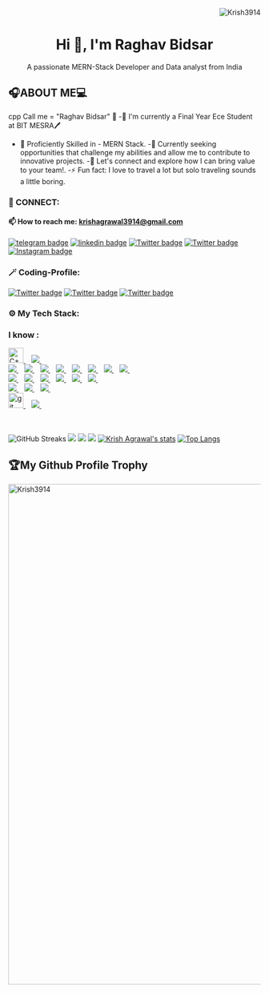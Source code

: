 <p align="right"> <img src="https://visitcount.itsvg.in/api?id=Krish3914&label=Profile%20views&color=4c3c78&style=flat" alt="Krish3914" /> </p>
<p>
    <h1 align="center"> Hi 👋, I'm Raghav Bidsar </h1>
<p align="center"> 
A passionate MERN-Stack Developer and Data analyst from India<br />
</p>


## 🎧ABOUT ME💻

cpp
Call me = "Raghav Bidsar" 🤗
-🌱 I'm currently a Final Year Ece Student at BIT MESRA🖊
- 🌌 Proficiently Skilled in - MERN Stack.
-💬 Currently seeking opportunities that challenge my abilities and allow me to contribute to innovative projects.
-👀 Let's connect and explore how I can bring value to your team!.
-⚡ Fun fact: I love to travel a lot but solo traveling sounds a little boring.


<h3 align="left">🔌 CONNECT:</h3>

<h4 align="left">📫 How to reach me: <a href="mailto:krishagrawal3914@gmail.com">krishagrawal3914@gmail.com</a></h4>

[![telegram badge](https://img.shields.io/badge/Portfolio-617D61?style=for-the-badge&logo=portfolio)](https://krishfolio.vercel.app/)
[![linkedin badge](https://img.shields.io/badge/linkedIn-0A63BC?style=for-the-badge&logo=linkedin)](https://www.linkedin.com/in/krishagrawal-softwaredevelopment/)
[![Twitter badge](https://img.shields.io/badge/Github-000000?style=for-the-badge&logo=github)](https://github.com/Krish3914)
[![Twitter badge](https://img.shields.io/badge/Twitter-000000?style=for-the-badge&logo=x)](https://twitter.com/KrisH__AgrawaL)
[![Instagram badge](https://img.shields.io/badge/Instagram-4f3039?style=for-the-badge&logo=instagram)](https://www.instagram.com/krish01agrawal/)
<br/>

<h3 align="left">🪄 Coding-Profile:</h3>

[![Twitter badge](https://img.shields.io/badge/Leetcode-000000?style=for-the-badge&logo=leetcode)](https://leetcode.com/KrisH_21/)
[![Twitter badge](https://img.shields.io/badge/Codechef-9A8B7F?style=for-the-badge&logo=codechef)](https://www.codechef.com/users/krish_3914)
[![Twitter badge](https://img.shields.io/badge/Codeforces-590505?style=for-the-badge&logo=codeforces)](https://codeforces.com/profile/krish_3914)


<h3 align="left">⚙ My Tech Stack:</h3>

### I know : 

<a href="https://www.w3schools.com/cpp">
    <img src="https://www.vikingsoftware.com/wp-content/uploads/2024/02/C-2.png" alt="C++" width="30" > 
</a>&nbsp;&nbsp;
<a href="https://www.codechef.com/roadmap/cpp-dsa">
    <img src="https://img.shields.io/badge/Data Structures & Algorithm-002B41?style=for-the-badge&logo=DSA&logoColor=white" />
</a>&nbsp;&nbsp;
<br>
<a href="https://reactjs.org">
    <img src="https://img.shields.io/badge/React-20232A?style=for-the-badge&logo=react&logoColor=61DAFB" />
</a>&nbsp;&nbsp;
<a href="https://www.w3.org/html">
    <img src="https://img.shields.io/badge/HTML5-E34F26?style=for-the-badge&logo=html5&logoColor=white" />
</a>&nbsp;&nbsp;
<a href="https://www.w3schools.com/css">
    <img src="https://img.shields.io/badge/CSS3-1572B6?style=for-the-badge&logo=css3&logoColor=white" />
</a>&nbsp;&nbsp;
<a href="https://developer.mozilla.org/en-US/docs/Web/JavaScript">
    <img src="https://img.shields.io/badge/JavaScript-323330?style=for-the-badge&logo=javascript&logoColor=F7DF1E" />
</a>&nbsp;&nbsp;

<a href="https://nextjs.org">
    <img src="https://img.shields.io/badge/Next.js-black?style=for-the-badge&logo=next.js&logoColor=white" />
</a>&nbsp;&nbsp;
<a href="https://nodejs.org">
    <img src="https://img.shields.io/badge/nodejs-00000F?style=for-the-badge&logo=nodejs&logoColor=white" />
</a>&nbsp;&nbsp;
<a href="https://expressjs.com">
    <img src="https://img.shields.io/badge/Express.js-%23404d59.svg?style=for-the-badge&logo=express&logoColor=%2361DAFB" />
</a>&nbsp;&nbsp;

<a href="https://www.mongodb.com">
    <img src="https://img.shields.io/badge/mongodb-eee?style=for-the-badge&logo=mongodb&logoColor=green" />
</a>&nbsp;&nbsp;
<br>

<a href="https://getbootstrap.com">
    <img src="https://img.shields.io/badge/bootstrap-%23563D7C.svg?style=for-the-badge&logo=bootstrap&logoColor=white" />
</a>&nbsp;&nbsp;
<a href="https://tailwindcss.com">
    <img src="https://img.shields.io/badge/tailwindcss-%2338B2AC.svg?style=for-the-badge&logo=tailwind-css&logoColor=white" />
</a>&nbsp;&nbsp;
<a href="https://restfulapi.net">
    <img src="https://img.shields.io/badge/REST API-E34F26?style=for-the-badge&logo=REST API&logoColor=white" />
</a>&nbsp;&nbsp;

<a href="https://www.php.net">
    <img src="https://img.shields.io/badge/php-00599C?style=for-the-badge&logo=php&logoColor=white" />
</a>&nbsp;&nbsp;
<a href="https://www.postgresql.org">
    <img src="https://img.shields.io/badge/PostgreSQL-00FFFF?style=for-the-badge&logo=postgresql&logoColor=blue" />
</a>&nbsp;&nbsp;
<a href="https://reactnative.dev">
    <img src="https://img.shields.io/badge/react-native-CC6699?style=for-the-badge&logo=react-native&logoColor=white" />
</a>&nbsp;&nbsp;

<br>

<a href="https://devdocs.io/python~3.12">
    <img src="https://img.shields.io/badge/Python-0000ff?style=for-the-badge&logo=python&logoColor=yellow" />
</a>&nbsp;&nbsp;
<a href="https://www.mysql.com">
    <img src="https://img.shields.io/badge/MySQL-00000F?style=for-the-badge&logo=mysql&logoColor=white" />
</a>&nbsp;&nbsp;
<a href="https://learn.microsoft.com/en-us/power-bi">
    <img src="https://img.shields.io/badge/Power%20BI-CA9508?style=for-the-badge&logo=Power%20BI&logoColor=black" />
</a>&nbsp;&nbsp;
<br>

<a href="https://git-scm.com">
    <img src="https://www.vectorlogo.zone/logos/git-scm/git-scm-icon.svg" alt="git" width="30" > 
</a>&nbsp;&nbsp;
<a href="https://github.com/Krish3914">
 <img src="https://img.shields.io/badge/github-3776AB?style=for-the-badge&logo=github&logoColor=white" /> 
</a>&nbsp;&nbsp;
<br>
<br>
<br>

![GitHub Streaks](http://github-readme-streak-stats.herokuapp.com?user=Krish3914&theme=dracula&hide_border=true)
![](https://github-profile-summary-cards.vercel.app/api/cards/profile-details?username=Krish3914&theme=github_dark)
![](https://github-profile-summary-cards.vercel.app/api/cards/repos-per-language?username=Krish3914&theme=github_dark)
![](https://github-profile-summary-cards.vercel.app/api/cards/most-commit-language?username=Krish3914&theme=github_dark)
[![Krish Agrawal's stats](https://github-readme-stats.vercel.app/api?username=Krish3914&show_icons=true&theme=github_dark)](https://github.com/Krish3914)
[![Top Langs](https://github-readme-stats.vercel.app/api/top-langs/?username=Krish3914&layout=compact&langs_count=5&theme=github_dark&hide_border=true&count-private=true)](https://github.com/Krish3914)


<h2>🏆My Github Profile Trophy</h2>
<p align="left"> <a href="https://github.com/ryo-ma/github-profile-trophy"><img width=1000 src="https://github-profile-trophy.vercel.app/?username=Krish3914&column=9&no-frame=true" alt="Krish3914" /></a> </p>
